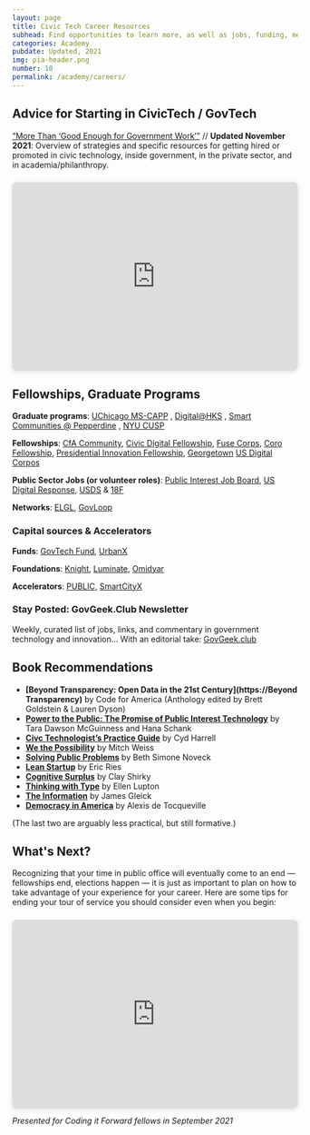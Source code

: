 ```yaml
---
layout: page
title: Civic Tech Career Resources
subhead: Find opportunities to learn more, as well as jobs, funding, mentorship, and much, much more
categories: Academy
pubdate: Updated, 2021
img: pia-header.png
number: 10
permalink: /academy/careers/
---
```


## Advice for Starting in CivicTech / GovTech
[“More Than ‘Good Enough for Government Work’”](https:&#x2F;&#x2F;www.canva.com&#x2F;design&#x2F;DAExCVJ9z_g&#x2F;view?utm_content=DAExCVJ9z_g&amp;utm_campaign=designshare&amp;utm_medium=embeds&amp;utm_source=link) // **Updated November 2021**: Overview of strategies and specific resources for getting hired or promoted in civic technology, inside government, in the private sector, and in academia/philanthropy.

<div style="position: relative; width: 100%; height: 0; padding-top: 56.2500%;
 padding-bottom: 48px; box-shadow: 0 2px 8px 0 rgba(63,69,81,0.16); margin-top: 1.6em; margin-bottom: 0.9em; overflow: hidden;
 border-radius: 8px; will-change: transform;">
  <iframe loading="lazy" style="position: absolute; width: 100%; height: 100%; top: 0; left: 0; border: none; padding: 0;margin: 0;"
    src="https:&#x2F;&#x2F;www.canva.com&#x2F;design&#x2F;DAExCVJ9z_g&#x2F;view?embed">
  </iframe>
</div>

## Fellowships, Graduate Programs

**Graduate programs**:  [UChicago MS-CAPP](https://capp.uchicago.edu/) ,  [Digital@HKS](https://projects.iq.harvard.edu/digitalhks/home) ,  [Smart Communities @ Pepperdine](https://publicpolicy.pepperdine.edu/davenport-institute/training/professional-certificate-in-leading-smart-communities.htm) ,  [NYU CUSP](https://cusp.nyu.edu/) 

**Fellowships**:  [CfA Community](https://www.codeforamerica.org/programs/fellowship),  [Civic Digital Fellowship](https://www.codingitforward.com/civic-digital-fellowship),  [Fuse Corps](https://www.fusecorps.org/),  [Coro Fellowship](http://www.corofellowship.org/),  [Presidential Innovation Fellowship](https://presidentialinnovationfellows.gov/),  [Georgetown](https://beeckcenter.georgetown.edu/gu-impacts-fellowship/)  [US Digital Corpos](https://digitalcorps.gsa.gov/)

**Public Sector Jobs (or volunteer roles)**: [Public Interest Job Board](https://jobs.codeforamerica.org/), [US Digital Response](https://www.usdigitalresponse.org/), [USDS](https://usds.gov/)  &  [18F](https://18f.gsa.gov/)

**Networks**:  [ELGL](https://elgl.org/),  [GovLoop](https://www.govloop.com/)

### Capital sources & Accelerators

**Funds**: [GovTech Fund](http://govtechfund.com/),  [UrbanX](https://www.urban-x.com/) 

**Foundations**: [Knight](https://knightfoundation.org/), [Luminate](https://luminategroup.com/),  [Omidyar](https://omidyar.com/)

**Accelerators**: [PUBLIC](https://www.public.io/), [SmartCityX](https://en.smartcity-x.com/)

### Stay Posted: GovGeek.Club Newsletter

Weekly, curated list of jobs, links, and commentary in government technology and innovation... With an editorial take: [GovGeek.club](https://govgeek.club)


## Book Recommendations

- **[Beyond Transparency: Open Data in the 21st Century](https://Beyond Transparency)** by Code for America (Anthology edited by Brett Goldstein & Lauren Dyson)
- **[Power to the Public: The Promise of Public Interest Technology](https://press.princeton.edu/books/ebook/9780691216638/power-to-the-public)** by Tara Dawson McGuinness and Hana Schank
- **[Civc Technologist’s Practice Guide](https://cydharrell.com/book/)** by Cyd Harrell
- **[We the Possibility](https://www.wethepossibility.com/)** by Mitch Weiss
- **[Solving Public Problems](https://solvingpublicproblems.org/)** by Beth Simone Noveck
- **[Lean Startup](https://www.amazon.com/Lean-Startup-Entrepreneurs-Continuous-Innovation-ebook/dp/B004J4XGN6/ref=sr_1_3?ie=UTF8&qid=1541132378&sr=8-3&keywords=lean+startup)** by Eric Ries
- **[Cognitive Surplus](https://en.m.wikipedia.org/wiki/Cognitive_Surplus)** by Clay Shirky
- **[Thinking with Type](http://thinkingwithtype.com/)** by Ellen Lupton
- **[The Information](https://en.m.wikipedia.org/wiki/The_Information:_A_History,_a_Theory,_a_Flood)** by James Gleick
- **[Democracy in America](https://en.wikipedia.org/wiki/Democracy_in_America)** by Alexis de Tocqueville

(The last two are arguably less practical, but still formative.)

## What's Next?
<a name="post"></a>
Recognizing that your time in public office will eventually come to an end 	&#8212; fellowships end, elections happen 	&#8212; it is just as important to plan on how to take advantage of your experience for your career. Here are some tips for ending your tour of service you should consider even when you begin:

<div style="position: relative; width: 100%; height: 0; padding-top: 56.2500%;
 padding-bottom: 48px; box-shadow: 0 2px 8px 0 rgba(63,69,81,0.16); margin-top: 1.6em; margin-bottom: 0.9em; overflow: hidden;
 border-radius: 8px; will-change: transform;">
  <iframe loading="lazy" style="position: absolute; width: 100%; height: 100%; top: 0; left: 0; border: none; padding: 0;margin: 0;"
    src="https:&#x2F;&#x2F;www.canva.com&#x2F;design&#x2F;DAEmMuWbgl8&#x2F;view?embed">
  </iframe>
</div>

_Presented for Coding it Forward fellows in September 2021_